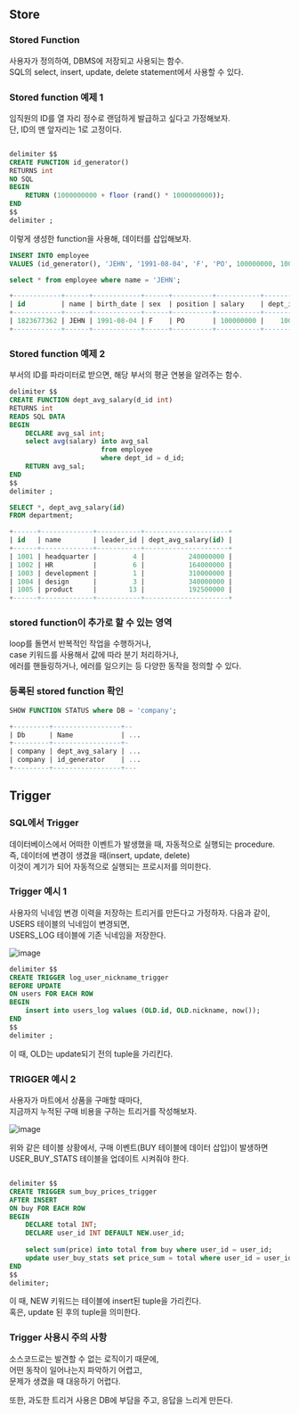 ## Store
### Stored Function
사용자가 정의하여, DBMS에 저장되고 사용되는 함수.\
SQL의 select, insert, update, delete statement에서 사용할 수 있다.

### Stored function 예제 1
임직원의 ID를 열 자리 정수로 랜덤하게 발급하고 싶다고 가정해보자.\
단, ID의 맨 앞자리는 1로 고정이다.

```sql

delimiter $$
CREATE FUNCTION id_generator() 
RETURNS int
NO SQL 
BEGIN
    RETURN (1000000000 + floor (rand() * 1000000000));
END
$$
delimiter ;
```
이렇게 생성한 function을 사용해, 데이터를 삽입해보자.
```sql
INSERT INTO employee
VALUES (id_generator(), 'JEHN', '1991-08-04', 'F', 'PO', 100000000, 1005);

select * from employee where name = 'JEHN';

+------------+------+------------+------+----------+-----------+---------+
| id         | name | birth_date | sex  | position | salary    | dept_id |
+------------+------+------------+------+----------+-----------+---------+
| 1823677362 | JEHN | 1991-08-04 | F    | PO       | 100000000 |    1005 |
+------------+------+------------+------+----------+-----------+---------+
```
### Stored function 예제 2
부서의 ID를 파라미터로 받으면, 해당 부서의 평균 연봉을 알려주는 함수.
```sql
delimiter $$
CREATE FUNCTION dept_avg_salary(d_id int)
RETURNS int
READS SQL DATA
BEGIN
    DECLARE avg_sal int;
    select avg(salary) into avg_sal
                       from employee
                       where dept_id = d_id;
    RETURN avg_sal;
END
$$
delimiter ;

SELECT *, dept_avg_salary(id)
FROM department;

+------+-------------+-----------+---------------------+
| id   | name        | leader_id | dept_avg_salary(id) |
+------+-------------+-----------+---------------------+
| 1001 | headquarter |         4 |           240000000 |
| 1002 | HR          |         6 |           164000000 |
| 1003 | development |         1 |           310000000 |
| 1004 | design      |         3 |           340000000 |
| 1005 | product     |        13 |           192500000 |
+------+-------------+-----------+---------------------+
```

### stored function이 추가로 할 수 있는 영역
loop를 돌면서 반복적인 작업을 수행하거나,\
case 키워드를 사용해서 값에 따라 분기 처리하거나,\
에러를 핸들링하거나, 에러를 일으키는 등 다양한 동작을 정의할 수 있다.

### 등록된 stored function 확인
```sql
SHOW FUNCTION STATUS where DB = 'company';

+---------+-----------------+--
| Db      | Name            | ...
+---------+-----------------+-
| company | dept_avg_salary | ...
| company | id_generator    | ...
+---------+-----------------+---
```

## Trigger
### SQL에서 Trigger
데이터베이스에서 어떠한 이벤트가 발생했을 때, 자동적으로 실행되는 procedure.\
즉, 데이터에 변경이 생겼을 때(insert, update, delete)\
이것이 계기가 되어 자동적으로 실행되는 프로시저를 의미한다.

### Trigger 예시 1
사용자의 닉네임 변경 이력을 저장하는 트리거를 만든다고 가정하자.
다음과 같이, USERS 테이블의 닉네임이 변경되면,\
USERS_LOG 테이블에 기존 닉네임을 저장한다.

![image](https://github.com/jub3907/Today-I-Learn/assets/58246682/0d44a6d2-a270-46bb-833b-a1d49aea39c6)

```sql
delimiter $$
CREATE TRIGGER log_user_nickname_trigger
BEFORE UPDATE
ON users FOR EACH ROW
BEGIN
    insert into users_log values (OLD.id, OLD.nickname, now());
END
$$
delimiter ;
```
이 때, OLD는 update되기 전의 tuple을 가리킨다.

### TRIGGER 예시 2
사용자가 마트에서 상품을 구매할 때마다,\
지금까지 누적된 구매 비용을 구하는 트리거를 작성해보자.

![image](https://github.com/jub3907/Today-I-Learn/assets/58246682/eb0d4ec2-e370-4825-8a6f-01ca8162223c)

위와 같은 테이블 상황에서, 구매 이벤트(BUY 테이블에 데이터 삽입)이 발생하면\
USER_BUY_STATS 테이블을 업데이트 시켜줘야 한다.
```sql

delimiter $$
CREATE TRIGGER sum_buy_prices_trigger
AFTER INSERT
ON buy FOR EACH ROW
BEGIN
    DECLARE total INT;
    DECLARE user_id INT DEFAULT NEW.user_id;
    
    select sum(price) into total from buy where user_id = user_id; 
    update user_buy_stats set price_sum = total where user_id = user_id;
END
$$
delimiter;
```
이 때, NEW 키워드는 테이블에 insert된 tuple을 가리킨다.\
혹은, update 된 후의 tuple을 의미한다.

### Trigger 사용시 주의 사항
소스코드로는 발견할 수 없는 로직이기 때문에,\
어떤 동작이 일어나는지 파악하기 어렵고,\
문제가 생겼을 때 대응하기 어렵다.

또한, 과도한 트리거 사용은 DB에 부담을 주고, 응답을 느리게 만든다.
